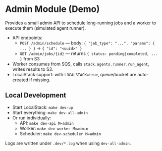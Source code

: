 # Admin Module (Demo)

Provides a small admin API to schedule long-running jobs and a worker to execute them (simulated agent runner).

- API endpoints:
  - `POST /admin/schedule` — body: `{ "job_type": "...", "params": { ... } }` → `{ "id": "<uuid>" }`
  - `GET /admin/jobs/{id}` — returns `{ status: pending|completed, ... }` from S3
 - Worker consumes from SQS, calls `stack.agents.runner.run_agent`, writes results to S3.
- LocalStack support: with `LOCALSTACK=true`, queue/bucket are auto-created if missing.

## Local Development

- Start LocalStack: `make dev-up`
- Start everything: `make dev-all-admin`
- Or run individually:
  - API: `make dev-api M=admin`
  - Worker: `make dev-worker M=admin`
  - Scheduler: `make dev-scheduler M=admin`

Logs are written under `.dev/*.log` when using `dev-all-admin`.
